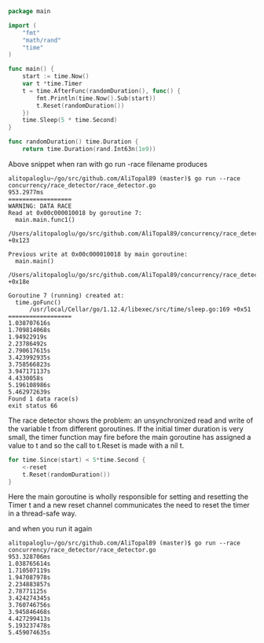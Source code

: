 ```go
package main

import (
	"fmt"
	"math/rand"
	"time"
)

func main() {
	start := time.Now()
	var t *time.Timer
	t = time.AfterFunc(randomDuration(), func() {
		fmt.Println(time.Now().Sub(start))
		t.Reset(randomDuration())
	})
	time.Sleep(5 * time.Second)
}

func randomDuration() time.Duration {
    return time.Duration(rand.Int63n(1e9))
```
Above snippet when ran with go run -race filename produces

```
alitopaloglu~/go/src/github.com/AliTopal89 (master)$ go run --race concurrency/race_detector/race_detector.go
953.2977ms
==================
WARNING: DATA RACE
Read at 0x00c000010018 by goroutine 7:
  main.main.func1()
      /Users/alitopaloglu/go/src/github.com/AliTopal89/concurrency/race_detector/race_detector.go:14 +0x123

Previous write at 0x00c000010018 by main goroutine:
  main.main()
      /Users/alitopaloglu/go/src/github.com/AliTopal89/concurrency/race_detector/race_detector.go:12 +0x18e

Goroutine 7 (running) created at:
  time.goFunc()
      /usr/local/Cellar/go/1.12.4/libexec/src/time/sleep.go:169 +0x51
==================
1.038707616s
1.709814068s
1.94922919s
2.23786492s
2.790617615s
3.423992935s
3.758566823s
3.947171137s
4.4330058s
5.196108986s
5.462972639s
Found 1 data race(s)
exit status 66

```

The race detector shows the problem: an unsynchronized read and write of the variable t from different goroutines. If the initial timer duration is very small, the timer function may fire before the main goroutine has assigned a value to t and so the call to t.Reset is made with a nil t.

```go
for time.Since(start) < 5*time.Second {
    <-reset
    t.Reset(randomDuration())
}
```

Here the main goroutine is wholly responsible for setting and resetting the Timer t and a new reset channel communicates the need to reset the timer in a thread-safe way.

and when you run it again 

```
alitopaloglu~/go/src/github.com/AliTopal89 (master)$ go run --race concurrency/race_detector/race_detector.go
953.328706ms
1.038765614s
1.710507119s
1.947087978s
2.234883857s
2.78771125s
3.424274345s
3.760746756s
3.945846468s
4.427299413s
5.193237478s
5.459074635s
```
